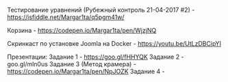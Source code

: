 





Тестирование уравнений (Рубежный контроль 21-04-2017 #2) - https://jsfiddle.net/Margar1ta/q5pgm41w/

Корзина - https://codepen.io/Margar1ta/pen/WjzjNQ

Скринкаст по установке Joomla на Docker - https://youtu.be/UtLzDBCipYI


Презентации:
    Задание 1 - https://goo.gl/fHHYQK
    Задание 2 - goo.gl/mln0us
    Задание 3 (Метод крамера) - https://codepen.io/Margar1ta/pen/NpJOZK
    Задание 4 - 
